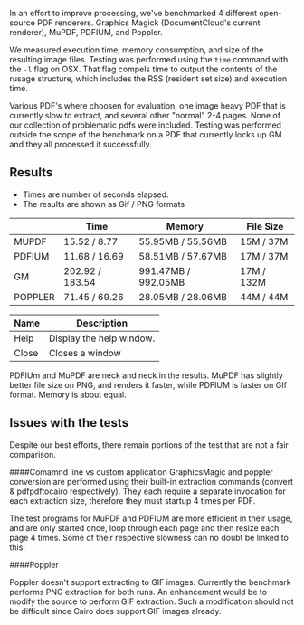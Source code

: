 In an effort to improve processing, we've benchmarked 4 different open-source PDF renderers.  Graphics Magick (DocumentCloud's current renderer), MuPDF, PDFIUM, and Poppler.

We measured execution time, memory consumption, and size of the resulting image files.   Testing was performed using the `time` command with the `-l` flag on OSX.  That flag compels time to output the contents of the rusage structure, which includes the RSS (resident set size) and execution time.

Various PDF's where choosen for evaluation, one image heavy PDF that is currently slow to extract, and several other "normal" 2-4 pages. None of our collection of problematic pdfs were included. Testing was performed outside the scope of the benchmark on a PDF that currently locks up GM and they all processed it successfully.

Results
-----
* Times are number of seconds elapsed.
* The results are shown as Gif / PNG formats

| | Time | Memory | File Size |
| -- | --- | ----- | -------- |
| MUPDF | 15.52 / 8.77|55.95MB / 55.56MB | 15M / 37M |
| PDFIUM | 11.68 / 16.69|58.51MB / 57.67MB | 17M / 37M |
| GM | 202.92 / 183.54|991.47MB / 992.05MB | 17M / 132M |
| POPPLER | 71.45 / 69.26|28.05MB / 28.06MB | 44M / 44M |

| Name | Description          |
| ------------- | ----------- |
| Help      | Display the help window.|
| Close     | Closes a window     |

PDFIUm and MuPDF are neck and neck in the results.  MuPDF has slightly better file size on PNG, and renders it faster, while PDFIUM is faster on GIf format.  Memory is about equal.




Issues with the tests
--------------

Despite our best efforts, there remain portions of the test that are not a fair comparison.

####Comamnd line vs custom application
GraphicsMagic and poppler conversion are performed using their built-in extraction commands (convert & pdfpdftocairo respectively).
They each require a separate invocation for each extraction size, therefore they must startup 4 times per PDF.

The test programs for MuPDF and PDFIUM are more efficient in their usage, and are only started once, loop through each page and then resize each page 4 times.  Some of their respective slowness can no doubt be linked to this.

####Poppler

Poppler doesn't support extracting to GIF images.  Currently the benchmark performs PNG extraction for both runs.  An enhancement would be to modify the source to perform GIF extraction.  Such a modification should not be difficult since Cairo does support GIF images already.
